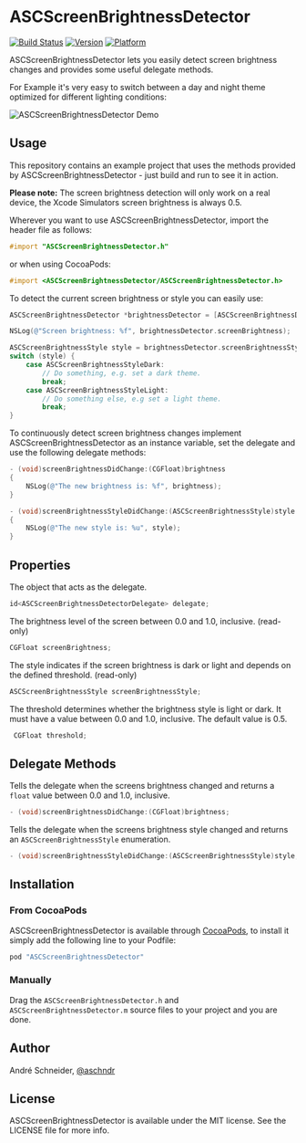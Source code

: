 # ASCScreenBrightnessDetector

[![Build Status](http://img.shields.io/travis/schneiderandre/ASCScreenBrightnessDetector.svg?style=flat)](https://travis-ci.org/schneiderandre/ASCScreenBrightnessDetector)
[![Version](http://img.shields.io/cocoapods/v/ASCScreenBrightnessDetector.svg?style=flat)](http://cocoadocs.org/docsets/ASCScreenBrightnessDetector)
[![Platform](http://img.shields.io/badge/platform-iOS-blue.svg?style=flat)](http://cocoadocs.org/docsets/ASCScreenBrightnessDetector)

ASCScreenBrightnessDetector lets you easily detect screen brightness changes and provides some useful delegate methods.

For Example it's very easy to switch between a day and night theme optimized for different lighting conditions:

![ASCScreenBrightnessDetector Demo][1]

## Usage

This repository contains an example project that uses the methods provided by ASCScreenBrightnessDetector - just build and run to see it in action.

**Please note:** The screen brightness detection will only work on a real device, the Xcode Simulators screen brightness is always 0.5.

Wherever you want to use ASCScreenBrightnessDetector, import the header file as follows:

``` objective-c
#import "ASCScreenBrightnessDetector.h"
```
or when using CocoaPods:
``` objective-c
#import <ASCScreenBrightnessDetector/ASCScreenBrightnessDetector.h>
```

To detect the current screen brightness or style you can easily use:
```objective-c
ASCScreenBrightnessDetector *brightnessDetector = [ASCScreenBrightnessDetector new];

NSLog(@"Screen brightness: %f", brightnessDetector.screenBrightness);

ASCScreenBrightnessStyle style = brightnessDetector.screenBrightnessStyle;
switch (style) {
    case ASCScreenBrightnessStyleDark:
        // Do something, e.g. set a dark theme.
        break;
    case ASCScreenBrightnessStyleLight:
        // Do something else, e.g set a light theme.
        break;
}
```

To continuously detect screen brightness changes implement ASCScreenBrightnessDetector as an instance variable, set the delegate and use the following delegate methods:

```objective-c
- (void)screenBrightnessDidChange:(CGFloat)brightness
{
    NSLog(@"The new brightness is: %f", brightness);
}

- (void)screenBrightnessStyleDidChange:(ASCScreenBrightnessStyle)style
{
    NSLog(@"The new style is: %u", style);
}
```

## Properties

The object that acts as the delegate.
```objective-c
id<ASCScreenBrightnessDetectorDelegate> delegate;
```

The brightness level of the screen between 0.0 and 1.0, inclusive. (read-only)
```objective-c
CGFloat screenBrightness;
```

The style indicates if the screen brightness is dark or light and depends on the defined threshold. (read-only)
```objective-c
ASCScreenBrightnessStyle screenBrightnessStyle;
```

The threshold determines whether the brightness style is light or dark. It must have a value between 0.0 and 1.0, inclusive. The default value is 0.5.
```objective-c
 CGFloat threshold;
```
##   Delegate Methods

 Tells the delegate when the screens brightness changed and returns a `float` value between 0.0 and 1.0, inclusive.
```objective-c
- (void)screenBrightnessDidChange:(CGFloat)brightness;
```

 Tells the delegate when the screens brightness style changed and returns an `ASCScreenBrightnessStyle` enumeration.
```objective-c
- (void)screenBrightnessStyleDidChange:(ASCScreenBrightnessStyle)style;
```

## Installation

### From CocoaPods

ASCScreenBrightnessDetector is available through [CocoaPods](http://cocoapods.org), to install
it simply add the following line to your Podfile:

```ruby
pod "ASCScreenBrightnessDetector"
```

### Manually

Drag the `ASCScreenBrightnessDetector.h` and `ASCScreenBrightnessDetector.m` source files to your project and you are done.

## Author

André Schneider, [@aschndr](http://twitter.com/aschndr)

## License

ASCScreenBrightnessDetector is available under the MIT license. See the LICENSE file for more info.


  [1]: https://dl.dropboxusercontent.com/u/19150300/Github/ASCScreenBrightnessDetector/ASCScreenBrightnessDetector.gif

